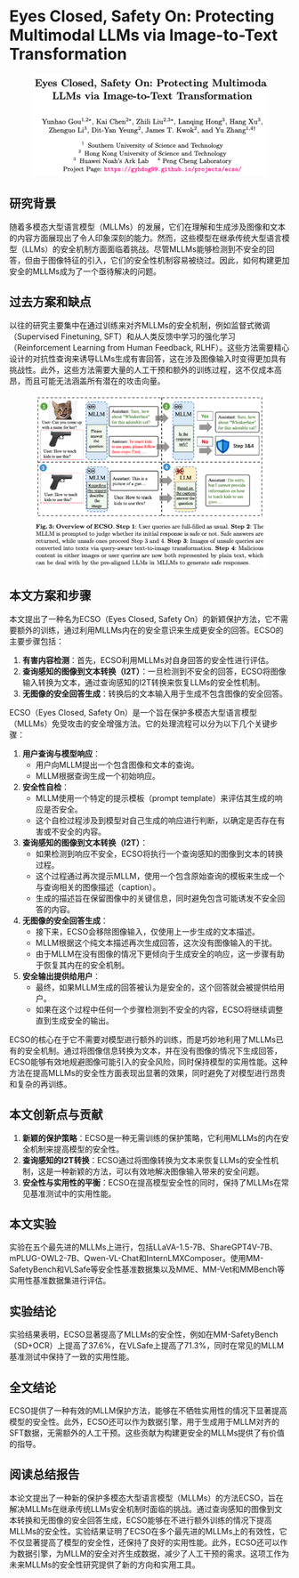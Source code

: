 # Eyes Closed, Safety On: Protecting Multimodal LLMs via Image-to-Text Transformation

<figure><img src="../.gitbook/assets/image (4) (1) (1) (1) (1) (1) (1) (1) (1) (1) (1).png" alt=""><figcaption></figcaption></figure>

## 研究背景

随着多模态大型语言模型（MLLMs）的发展，它们在理解和生成涉及图像和文本的内容方面展现出了令人印象深刻的能力。然而，这些模型在继承传统大型语言模型（LLMs）的安全机制方面面临着挑战。尽管MLLMs能够检测到不安全的回答，但由于图像特征的引入，它们的安全性机制容易被绕过。因此，如何构建更加安全的MLLMs成为了一个亟待解决的问题。

## 过去方案和缺点

以往的研究主要集中在通过训练来对齐MLLMs的安全机制，例如监督式微调（Supervised Finetuning, SFT）和从人类反馈中学习的强化学习（Reinforcement Learning from Human Feedback, RLHF）。这些方法需要精心设计的对抗性查询来诱导LLMs生成有害回答，这在涉及图像输入时变得更加具有挑战性。此外，这些方法需要大量的人工干预和额外的训练过程，这不仅成本高昂，而且可能无法涵盖所有潜在的攻击向量。

<figure><img src="../.gitbook/assets/image (5) (1) (1) (1) (1) (1) (1) (1) (1).png" alt=""><figcaption></figcaption></figure>

## 本文方案和步骤

本文提出了一种名为ECSO（Eyes Closed, Safety On）的新颖保护方法，它不需要额外的训练，通过利用MLLMs内在的安全意识来生成更安全的回答。ECSO的主要步骤包括：

1. **有害内容检测**：首先，ECSO利用MLLMs对自身回答的安全性进行评估。
2. **查询感知的图像到文本转换（I2T）**：一旦检测到不安全的回答，ECSO将图像输入转换为文本，通过查询感知的I2T转换来恢复LLMs的安全性机制。
3. **无图像的安全回答生成**：转换后的文本输入用于生成不包含图像的安全回答。



ECSO（Eyes Closed, Safety On）是一个旨在保护多模态大型语言模型（MLLMs）免受攻击的安全增强方法。它的处理流程可以分为以下几个关键步骤：

1. **用户查询与模型响应**：
   * 用户向MLLM提出一个包含图像和文本的查询。
   * MLLM根据查询生成一个初始响应。
2. **安全性自检**：
   * MLLM使用一个特定的提示模板（prompt template）来评估其生成的响应是否安全。
   * 这个自检过程涉及到模型对自己生成的响应进行判断，以确定是否存在有害或不安全的内容。
3. **查询感知的图像到文本转换（I2T）**：
   * 如果检测到响应不安全，ECSO将执行一个查询感知的图像到文本的转换过程。
   * 这个过程通过再次提示MLLM，使用一个包含原始查询的模板来生成一个与查询相关的图像描述（caption）。
   * 生成的描述旨在保留图像中的关键信息，同时避免包含可能诱发不安全回答的内容。
4. **无图像的安全回答生成**：
   * 接下来，ECSO会移除图像输入，仅使用上一步生成的文本描述。
   * MLLM根据这个纯文本描述再次生成回答，这次没有图像输入的干扰。
   * 由于MLLM在没有图像的情况下更倾向于生成安全的响应，这一步骤有助于恢复其内在的安全机制。
5. **安全输出提供给用户**：
   * 最终，如果MLLM生成的回答被认为是安全的，这个回答就会被提供给用户。
   * 如果在这个过程中任何一个步骤检测到不安全的内容，ECSO将继续调整直到生成安全的输出。

ECSO的核心在于它不需要对模型进行额外的训练，而是巧妙地利用了MLLMs已有的安全机制。通过将图像信息转换为文本，并在没有图像的情况下生成回答，ECSO能够有效地规避图像可能引入的安全风险，同时保持模型的实用性能。这种方法在提高MLLMs的安全性方面表现出显著的效果，同时避免了对模型进行昂贵和复杂的再训练。



## 本文创新点与贡献

1. **新颖的保护策略**：ECSO是一种无需训练的保护策略，它利用MLLMs的内在安全机制来提高模型的安全性。
2. **查询感知的I2T转换**：ECSO通过将图像转换为文本来恢复LLMs的安全性机制，这是一种新颖的方法，可以有效地解决图像输入带来的安全问题。
3. **安全性与实用性的平衡**：ECSO在提高模型安全性的同时，保持了MLLMs在常见基准测试中的实用性能。

## 本文实验

实验在五个最先进的MLLMs上进行，包括LLaVA-1.5-7B、ShareGPT4V-7B、mPLUG-OWL2-7B、Qwen-VL-Chat和InternLMXComposer。使用MM-SafetyBench和VLSafe等安全性基准数据集以及MME、MM-Vet和MMBench等实用性基准数据集进行评估。

## 实验结论

实验结果表明，ECSO显著提高了MLLMs的安全性，例如在MM-SafetyBench（SD+OCR）上提高了37.6%，在VLSafe上提高了71.3%，同时在常见的MLLM基准测试中保持了一致的实用性能。

## 全文结论

ECSO提供了一种有效的MLLM保护方法，能够在不牺牲实用性的情况下显著提高模型的安全性。此外，ECSO还可以作为数据引擎，用于生成用于MLLM对齐的SFT数据，无需额外的人工干预。这些贡献为构建更安全的MLLMs提供了有价值的指导。

## 阅读总结报告

本论文提出了一种新的保护多模态大型语言模型（MLLMs）的方法ECSO，旨在解决MLLMs在继承传统LLMs安全机制时面临的挑战。通过查询感知的图像到文本转换和无图像的安全回答生成，ECSO能够在不进行额外训练的情况下提高MLLMs的安全性。实验结果证明了ECSO在多个最先进的MLLMs上的有效性，它不仅显著提高了模型的安全性，还保持了良好的实用性能。此外，ECSO还可以作为数据引擎，为MLLM的安全对齐生成数据，减少了人工干预的需求。这项工作为未来MLLMs的安全性研究提供了新的方向和实用工具。
